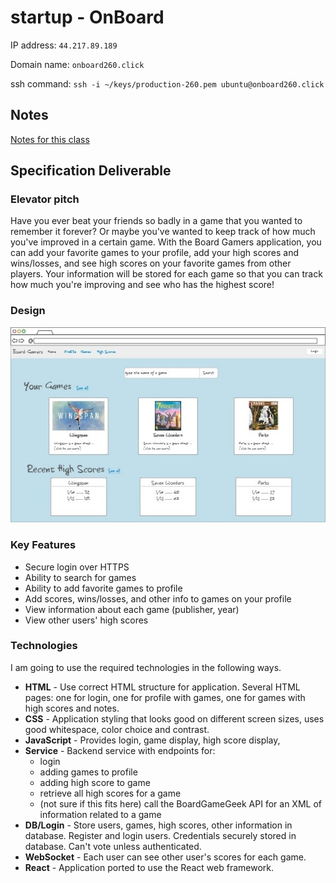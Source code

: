 # startup - OnBoard

IP address: `44.217.89.189`

Domain name: `onboard260.click`

ssh command: `ssh -i ~/keys/production-260.pem ubuntu@onboard260.click`

## Notes
[Notes for this class](notes.md)

## Specification Deliverable

### Elevator pitch
Have you ever beat your friends so badly in a game that you wanted to remember it forever? Or maybe you've wanted to keep track of how much you've improved in a certain game. With the Board Gamers application, you can add your favorite games to your profile, add your high scores and wins/losses, and see high scores on your favorite games from other players. Your information will be stored for each game so that you can track how much you're improving and see who has the highest score!

### Design
![Mockup of the board game web page design, showing login, games, high scores](/cropped_final_design.jpg)

### Key Features
* Secure login over HTTPS
* Ability to search for games
* Ability to add favorite games to profile
* Add scores, wins/losses, and other info to games on your profile
* View information about each game (publisher, year)
* View other users' high scores


### Technologies
I am going to use the required technologies in the following ways.
* **HTML** - Use correct HTML structure for application. Several HTML pages: one for login, one for profile with games, one for games with high scores and notes.
* **CSS** - Application styling that looks good on different screen sizes, uses good whitespace, color choice and contrast.
* **JavaScript** - Provides login, game display, high score display, 
* **Service** - Backend service with endpoints for:
    * login
    * adding games to profile
    * adding high score to game
    * retrieve all high scores for a game
    * (not sure if this fits here) call the BoardGameGeek API for an XML of information related to a game
* **DB/Login** - Store users, games, high scores, other information in database. Register and login users. Credentials securely stored in database. Can't vote unless authenticated.
* **WebSocket** - Each user can see other user's scores for each game.
* **React** - Application ported to use the React web framework.

